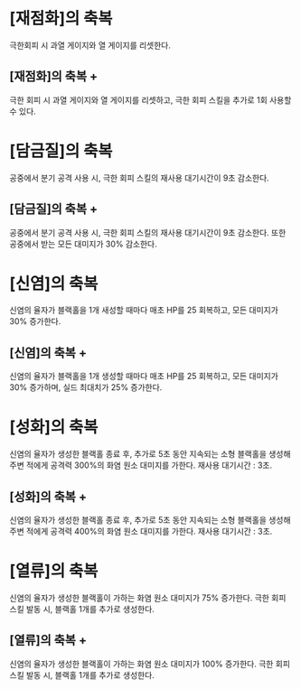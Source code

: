 # [재점화]의 축복

극한회피 시 과열 게이지와 열 게이지를 리셋한다.

## [재점화]의 축복 +

극한 회피 시 과열 게이지와 열 게이지를 리셋하고, 극한 회피 스킬을 추가로 1회 사용할 수 있다.

# [담금질]의 축복

공중에서 분기 공격 사용 시, 극한 회피 스킬의 재사용 대기시간이 9초 감소한다.

## [담금질]의 축복 +

공중에서 분기 공격 사용 시, 극한 회피 스킬의 재사용 대기시간이 9초 감소한다. 또한 공중에서 받는 모든 대미지가 30% 감소한다.

# [신염]의 축복

신염의 율자가 블랙홀을 1개 새성할 때마다 매초 HP를 25 회복하고, 모든 대미지가 30% 증가한다.

## [신염]의 축복 +

신염의 율자가 블랙홀을 1개 생성할 때마다 매초 HP를 25 회복하고, 모든 대미지가 30% 증가하며, 실드 최대치가 25% 증가한다.

# [성화]의 축복

신염의 율자가 생성한 블랙홀 종료 후, 추가로 5초 동안 지속되는 소형 블랙홀을 생성해 주변 적에게 공격력 300%의 화염 원소 대미지를 가한다. 재사용 대기시간 : 3초.

## [성화]의 축복 +

신염의 율자가 생성한 블랙홀 종료 후, 추가로 5초 동안 지속되는 소형 블랙홀을 생성해 주변 적에게 공격력 400%의 화염 원소 대미지를 가한다. 재사용 대기시간 : 3초.

# [열류]의 축복

신염의 율자가 생성한 블랙홀이 가하는 화염 원소 대미지가 75% 증가한다. 극한 회피 스킬 발동 시, 블랙홀 1개를 추가로 생성한다.

## [열류]의 축복 +

신염의 율자가 생성한 블랙홀이 가하는 화염 원소 대미지가 100% 증가한다. 극한 회피 스킬 발동 시, 블랙홀 1개를 추가로 생성한다.
